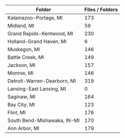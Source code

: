 | Folder                      |   Files / Folders |
|-----------------------------|-------------------|
| Kalamazoo-Portage, MI       |               173 |
| Midland, MI                 |                59 |
| Grand Rapids-Kentwood, MI   |               230 |
| Holland-Grand Haven, MI     |                 6 |
| Muskegon, MI                |               146 |
| Battle Creek, MI            |               149 |
| Jackson, MI                 |               157 |
| Monroe, MI                  |               146 |
| Detroit-Warren-Dearborn, MI |               319 |
| Lansing-East Lansing, MI    |                 0 |
| Saginaw, MI                 |               164 |
| Bay City, MI                |               123 |
| Flint, MI                   |               176 |
| South Bend-Mishawaka, IN-MI |               170 |
| Ann Arbor, MI               |               179 |
